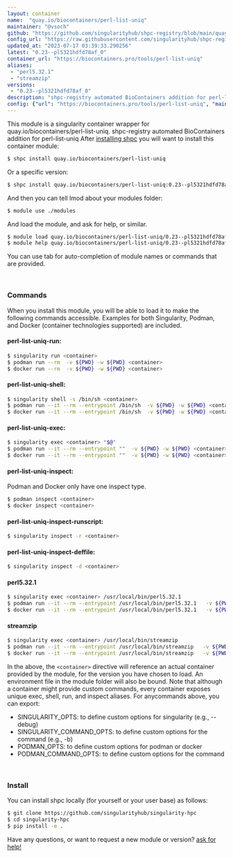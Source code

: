 ```yaml
---
layout: container
name:  "quay.io/biocontainers/perl-list-uniq"
maintainer: "@vsoch"
github: "https://github.com/singularityhub/shpc-registry/blob/main/quay.io/biocontainers/perl-list-uniq/container.yaml"
config_url: "https://raw.githubusercontent.com/singularityhub/shpc-registry/main/quay.io/biocontainers/perl-list-uniq/container.yaml"
updated_at: "2023-07-17 03:39:33.290256"
latest: "0.23--pl5321hdfd78af_0"
container_url: "https://biocontainers.pro/tools/perl-list-uniq"
aliases:
 - "perl5.32.1"
 - "streamzip"
versions:
 - "0.23--pl5321hdfd78af_0"
description: "shpc-registry automated BioContainers addition for perl-list-uniq"
config: {"url": "https://biocontainers.pro/tools/perl-list-uniq", "maintainer": "@vsoch", "description": "shpc-registry automated BioContainers addition for perl-list-uniq", "latest": {"0.23--pl5321hdfd78af_0": "sha256:2e97ecc4f2aa8e3d81de6acd5de6b1f44ec32deaa519d26613d477af61fec2d3"}, "tags": {"0.23--pl5321hdfd78af_0": "sha256:2e97ecc4f2aa8e3d81de6acd5de6b1f44ec32deaa519d26613d477af61fec2d3"}, "docker": "quay.io/biocontainers/perl-list-uniq", "aliases": {"perl5.32.1": "/usr/local/bin/perl5.32.1", "streamzip": "/usr/local/bin/streamzip"}}
---
```


This module is a singularity container wrapper for quay.io/biocontainers/perl-list-uniq.
shpc-registry automated BioContainers addition for perl-list-uniq
After [installing shpc](#install) you will want to install this container module:


```bash
$ shpc install quay.io/biocontainers/perl-list-uniq
```

Or a specific version:

```bash
$ shpc install quay.io/biocontainers/perl-list-uniq:0.23--pl5321hdfd78af_0
```

And then you can tell lmod about your modules folder:

```bash
$ module use ./modules
```

And load the module, and ask for help, or similar.

```bash
$ module load quay.io/biocontainers/perl-list-uniq/0.23--pl5321hdfd78af_0
$ module help quay.io/biocontainers/perl-list-uniq/0.23--pl5321hdfd78af_0
```

You can use tab for auto-completion of module names or commands that are provided.

<br>

### Commands

When you install this module, you will be able to load it to make the following commands accessible.
Examples for both Singularity, Podman, and Docker (container technologies supported) are included.

#### perl-list-uniq-run:

```bash
$ singularity run <container>
$ podman run --rm  -v ${PWD} -w ${PWD} <container>
$ docker run --rm  -v ${PWD} -w ${PWD} <container>
```

#### perl-list-uniq-shell:

```bash
$ singularity shell -s /bin/sh <container>
$ podman run --it --rm --entrypoint /bin/sh  -v ${PWD} -w ${PWD} <container>
$ docker run --it --rm --entrypoint /bin/sh  -v ${PWD} -w ${PWD} <container>
```

#### perl-list-uniq-exec:

```bash
$ singularity exec <container> "$@"
$ podman run --it --rm --entrypoint ""  -v ${PWD} -w ${PWD} <container> "$@"
$ docker run --it --rm --entrypoint ""  -v ${PWD} -w ${PWD} <container> "$@"
```

#### perl-list-uniq-inspect:

Podman and Docker only have one inspect type.

```bash
$ podman inspect <container>
$ docker inspect <container>
```

#### perl-list-uniq-inspect-runscript:

```bash
$ singularity inspect -r <container>
```

#### perl-list-uniq-inspect-deffile:

```bash
$ singularity inspect -d <container>
```


#### perl5.32.1

```bash
$ singularity exec <container> /usr/local/bin/perl5.32.1
$ podman run --it --rm --entrypoint /usr/local/bin/perl5.32.1   -v ${PWD} -w ${PWD} <container> -c " $@"
$ docker run --it --rm --entrypoint /usr/local/bin/perl5.32.1   -v ${PWD} -w ${PWD} <container> -c " $@"
```


#### streamzip

```bash
$ singularity exec <container> /usr/local/bin/streamzip
$ podman run --it --rm --entrypoint /usr/local/bin/streamzip   -v ${PWD} -w ${PWD} <container> -c " $@"
$ docker run --it --rm --entrypoint /usr/local/bin/streamzip   -v ${PWD} -w ${PWD} <container> -c " $@"
```



In the above, the `<container>` directive will reference an actual container provided
by the module, for the version you have chosen to load. An environment file in the
module folder will also be bound. Note that although a container
might provide custom commands, every container exposes unique exec, shell, run, and
inspect aliases. For anycommands above, you can export:

 - SINGULARITY_OPTS: to define custom options for singularity (e.g., --debug)
 - SINGULARITY_COMMAND_OPTS: to define custom options for the command (e.g., -b)
 - PODMAN_OPTS: to define custom options for podman or docker
 - PODMAN_COMMAND_OPTS: to define custom options for the command

<br>

### Install

You can install shpc locally (for yourself or your user base) as follows:

```bash
$ git clone https://github.com/singularityhub/singularity-hpc
$ cd singularity-hpc
$ pip install -e .
```

Have any questions, or want to request a new module or version? [ask for help!](https://github.com/singularityhub/singularity-hpc/issues)